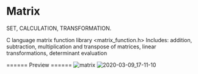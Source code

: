 
# Matrix
SET, CALCULATION, TRANSFORMATION.

C language matrix function library
<matrix_function.h>
Includes: addition, subtraction, multiplication and transpose of matrices, linear transformations, determinant evaluation

====== Preview ======
![matrix](https://user-images.githubusercontent.com/86543401/127739524-b09bc174-11ed-4dd6-b540-48e02d472f2c.png)
![2020-03-09_17-11-10](https://user-images.githubusercontent.com/86543401/126886732-13bd906c-0d4e-4672-a383-21ee22a80412.jpg)


